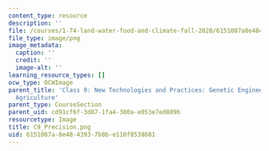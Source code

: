 ```yaml
---
content_type: resource
description: ''
file: /courses/1-74-land-water-food-and-climate-fall-2020/6151087a8e4843937b8be110f8538681_C9_Precision.png
file_type: image/png
image_metadata:
  caption: ''
  credit: ''
  image-alt: ''
learning_resource_types: []
ocw_type: OCWImage
parent_title: 'Class 9: New Technologies and Practices: Genetic Engineering, Precision
  Agriculture'
parent_type: CourseSection
parent_uid: cd91cf6f-3d87-1fa4-380a-e053e7ed889b
resourcetype: Image
title: C9_Precision.png
uid: 6151087a-8e48-4393-7b8b-e110f8538681
---
```

